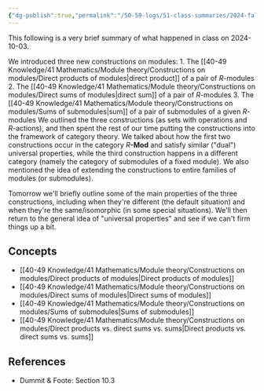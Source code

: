 ```yaml
---
{"dg-publish":true,"permalink":"/50-59-logs/51-class-summaries/2024-fall/math-561/2024-10/2024-10-03/","updated":"2024-10-03T13:45:59-07:00"}
---
```


This following is a very brief summary of what happened in class on 2024-10-03.

We introduced three new constructions on modules:
	1. The [[40-49 Knowledge/41 Mathematics/Module theory/Constructions on modules/Direct products of modules\|direct product]] of a pair of $R$-modules
	2. The [[40-49 Knowledge/41 Mathematics/Module theory/Constructions on modules/Direct sums of modules\|direct sum]] of a pair of $R$-modules
	3. The [[40-49 Knowledge/41 Mathematics/Module theory/Constructions on modules/Sums of submodules\|sum]] of a pair of submodules of a given $R$-modules
We outlined the three constructions (as sets with operations and $R$-actions), and then spent the rest of our time putting the constructions into the framework of category theory. We talked about how the first two constructions occur in the category $R\textbf{-Mod}$ and satisfy similar ("dual") universal properties, while the third construction happens in a different category (namely the category of submodules of a fixed module). We also mentioned the idea of extending the constructions to entire families of modules (or submodules).

Tomorrow we'll briefly outline some of the main properties of the three constructions, including when they're different (the default situation) and when they're the same/isomorphic (in some special situations). We'll then return to the general idea of "universal properties" and see if we can't firm things up a bit.
## Concepts

- [[40-49 Knowledge/41 Mathematics/Module theory/Constructions on modules/Direct products of modules\|Direct products of modules]]
- [[40-49 Knowledge/41 Mathematics/Module theory/Constructions on modules/Direct sums of modules\|Direct sums of modules]]
- [[40-49 Knowledge/41 Mathematics/Module theory/Constructions on modules/Sums of submodules\|Sums of submodules]]
- [[40-49 Knowledge/41 Mathematics/Module theory/Constructions on modules/Direct products vs. direct sums vs. sums\|Direct products vs. direct sums vs. sums]]

## References

- Dummit & Foote: Section 10.3